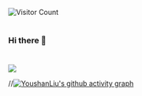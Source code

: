 ![Visitor Count](https://profile-counter.glitch.me/{YoushanLiu}/count.svg)
# 
### Hi there 👋

<!--
**YoushanLiu/YoushanLiu** is a ✨ _special_ ✨ repository because its `README.md` (this file) appears on your GitHub profile.

Here are some ideas to get you started:

- 🔭 I’m currently working on ...
- 🌱 I’m currently learning ...
- 👯 I’m looking to collaborate on ...
- 🤔 I’m looking for help with ...
- 💬 Ask me about ...
- 📫 How to reach me: ...
- 😄 Pronouns: ...
- ⚡ Fun fact: ...
-->

#
![](https://github-readme-stats.vercel.app/api/top-langs/?username=YoushanLiu&theme=dark&layout=compact)
<!-- ![](https://github-readme-stats.vercel.app/api?username=YoushanLiu&show_icons=true&theme=dark&count_private=true) -->
//[![YoushanLiu's github activity graph](https://github-readme-activity-graph.vercel.app/graph?username=YoushanLiu&theme=github)](https://github.com/ashutosh00710/github-readme-activity-graph)

